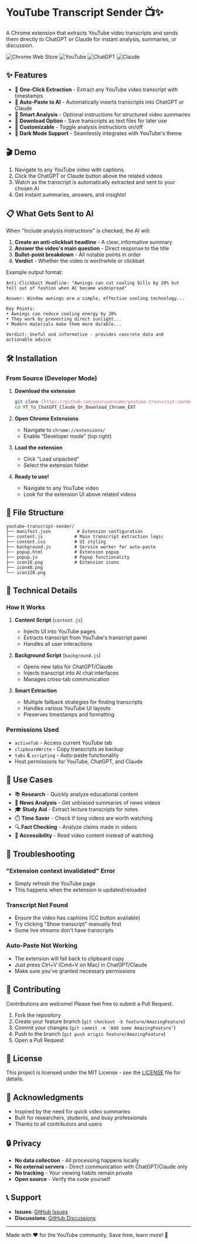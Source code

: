 # YouTube Transcript Sender 📺✨

A Chrome extension that extracts YouTube video transcripts and sends them directly to ChatGPT or Claude for instant analysis, summaries, or discussion.

![Chrome Web Store](https://img.shields.io/badge/Chrome-Extension-4285F4?style=for-the-badge&logo=google-chrome&logoColor=white)
![YouTube](https://img.shields.io/badge/YouTube-Transcripts-FF0000?style=for-the-badge&logo=youtube&logoColor=white)
![ChatGPT](https://img.shields.io/badge/ChatGPT-Compatible-74aa9c?style=for-the-badge&logo=openai&logoColor=white)
![Claude](https://img.shields.io/badge/Claude-Compatible-5865F2?style=for-the-badge&logo=anthropic&logoColor=white)

## ✨ Features

- 🚀 **One-Click Extraction** - Extract any YouTube video transcript with timestamps
- 🤖 **Auto-Paste to AI** - Automatically inserts transcripts into ChatGPT or Claude
- 📝 **Smart Analysis** - Optional instructions for structured video summaries
- 💾 **Download Option** - Save transcripts as text files for later use
- 🎯 **Customizable** - Toggle analysis instructions on/off
- 🌙 **Dark Mode Support** - Seamlessly integrates with YouTube's theme

## 🎬 Demo

1. Navigate to any YouTube video with captions
2. Click the ChatGPT or Claude button above the related videos
3. Watch as the transcript is automatically extracted and sent to your chosen AI
4. Get instant summaries, answers, and insights!

## 📋 What Gets Sent to AI

When "Include analysis instructions" is checked, the AI will:
1. **Create an anti-clickbait headline** - A clear, informative summary
2. **Answer the video's main question** - Direct response to the title
3. **Bullet-point breakdown** - All notable points in order
4. **Verdict** - Whether the video is worthwhile or clickbait

Example output format:
```
Anti-Clickbait Headline: "Awnings can cut cooling bills by 20% but fell out of fashion when AC became widespread"

Answer: Window awnings are a simple, effective cooling technology...

Key Points:
• Awnings can reduce cooling energy by 20%
• They work by preventing direct sunlight...
• Modern materials make them more durable...

Verdict: Useful and informative - provides concrete data and actionable advice
```

## 🛠️ Installation

### From Source (Developer Mode)

1. **Download the extension**
   ```bash
   git clone [https://github.com/yourusername/youtube-transcript-sender.git](https://github.com/VimActual/YT_To_ChatGPT_Claude_Or_Download_Chrome_EXT)
   cd YT_To_ChatGPT_Claude_Or_Download_Chrome_EXT
   ```

2. **Open Chrome Extensions**
   - Navigate to `chrome://extensions/`
   - Enable "Developer mode" (top right)

3. **Load the extension**
   - Click "Load unpacked"
   - Select the extension folder

4. **Ready to use!**
   - Navigate to any YouTube video
   - Look for the extension UI above related videos

## 📁 File Structure

```
youtube-transcript-sender/
├── manifest.json          # Extension configuration
├── content.js            # Main transcript extraction logic
├── content.css           # UI styling
├── background.js         # Service worker for auto-paste
├── popup.html            # Extension popup
├── popup.js              # Popup functionality
├── icon16.png            # Extension icons
├── icon48.png
└── icon128.png
```

## 🔧 Technical Details

### How It Works

1. **Content Script** (`content.js`)
   - Injects UI into YouTube pages
   - Extracts transcript from YouTube's transcript panel
   - Handles all user interactions

2. **Background Script** (`background.js`)
   - Opens new tabs for ChatGPT/Claude
   - Injects transcript into AI chat interfaces
   - Manages cross-tab communication

3. **Smart Extraction**
   - Multiple fallback strategies for finding transcripts
   - Handles various YouTube UI layouts
   - Preserves timestamps and formatting

### Permissions Used

- `activeTab` - Access current YouTube tab
- `clipboardWrite` - Copy transcripts as backup
- `tabs` & `scripting` - Auto-paste functionality
- Host permissions for YouTube, ChatGPT, and Claude

## 🎯 Use Cases

- 📚 **Research** - Quickly analyze educational content
- 📰 **News Analysis** - Get unbiased summaries of news videos
- 🎓 **Study Aid** - Extract lecture transcripts for notes
- ⏱️ **Time Saver** - Check if long videos are worth watching
- 🔍 **Fact Checking** - Analyze claims made in videos
- 📖 **Accessibility** - Read video content instead of watching

## 🐛 Troubleshooting

### "Extension context invalidated" Error
- Simply refresh the YouTube page
- This happens when the extension is updated/reloaded

### Transcript Not Found
- Ensure the video has captions (CC button available)
- Try clicking "Show transcript" manually first
- Some live streams don't have transcripts

### Auto-Paste Not Working
- The extension will fall back to clipboard copy
- Just press Ctrl+V (Cmd+V on Mac) in ChatGPT/Claude
- Make sure you've granted necessary permissions

## 🤝 Contributing

Contributions are welcome! Please feel free to submit a Pull Request.

1. Fork the repository
2. Create your feature branch (`git checkout -b feature/AmazingFeature`)
3. Commit your changes (`git commit -m 'Add some AmazingFeature'`)
4. Push to the branch (`git push origin feature/AmazingFeature`)
5. Open a Pull Request

## 📝 License

This project is licensed under the MIT License - see the [LICENSE](LICENSE) file for details.

## 🙏 Acknowledgments

- Inspired by the need for quick video summaries
- Built for researchers, students, and busy professionals
- Thanks to all contributors and users

## 🔒 Privacy

- **No data collection** - All processing happens locally
- **No external servers** - Direct communication with ChatGPT/Claude only
- **No tracking** - Your viewing habits remain private
- **Open source** - Verify the code yourself

## 📞 Support

- **Issues**: [GitHub Issues](https://github.com/yourusername/youtube-transcript-sender/issues)
- **Discussions**: [GitHub Discussions](https://github.com/yourusername/youtube-transcript-sender/discussions)

---

Made with ❤️ for the YouTube community. Save time, learn more! 🚀

